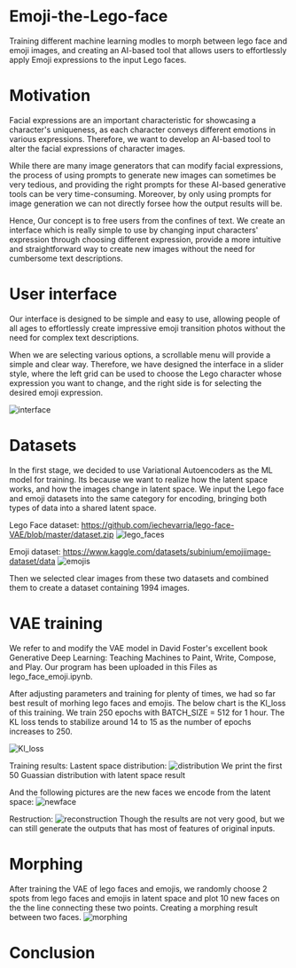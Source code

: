 # Emoji-the-Lego-face
Training different machine learning modles to morph between lego face and emoji images, and creating an AI-based tool that allows users to effortlessly apply Emoji expressions to the input Lego faces.

# Motivation
Facial expressions are an important characteristic for showcasing a character's uniqueness, as each character conveys different emotions in various expressions. Therefore, we want to develop an AI-based tool to alter the facial expressions of character images.

While there are many image generators that can modify facial expressions, the process of using prompts to generate new images can sometimes be very tedious, and providing the right prompts for these AI-based generative tools can be very time-consuming. Moreover, by only using prompts for image generation we can not directly forsee how the output results will be.

Hence, Our concept is to free users from the confines of text. We create an interface which is really simple to use by changing input characters' expression through choosing different expression,  provide a more intuitive and straightforward way to create new images without the need for cumbersome text descriptions.

# User interface
Our interface is designed to be simple and easy to use, allowing people of all ages to effortlessly create impressive emoji transition photos without the need for complex text descriptions.

When we are selecting various options, a scrollable menu will provide a simple and clear way. Therefore, we have designed the interface in a slider style, where the left grid can be used to choose the Lego character whose expression you want to change, and the right side is for selecting the desired emoji expression.

![interface](https://i.imgur.com/aLB76bO.png=120x80)

# Datasets 
In the first stage, we decided to use Variational Autoencoders as the ML model for training. Its because we want to realize how the latent space works, and how the images change in latent space. We input the Lego face and emoji datasets into the same category for encoding, bringing both types of data into a shared latent space.

Lego Face dataset:
https://github.com/iechevarria/lego-face-VAE/blob/master/dataset.zip
![lego_faces](https://i.imgur.com/OUEzqBn.png)

Emoji dataset:
https://www.kaggle.com/datasets/subinium/emojiimage-dataset/data
![emojis](https://i.imgur.com/MR0ENcr.png)

Then we selected clear images from these two datasets and combined them to create a dataset containing 1994 images.

# VAE training
We refer to and modify the VAE model in David Foster's excellent book Generative Deep Learning: Teaching Machines to Paint, Write, Compose, and Play. Our program has been uploaded in this Files as lego_face_emoji.ipynb.

After adjusting parameters and training for plenty of times, we had so far best result of morhing lego faces and emojis. The below chart is the Kl_loss of this training. We train 250 epochs with BATCH_SIZE = 512 for 1 hour. The KL loss tends to stabilize around 14 to 15 as the number of epochs increases to 250.

![Kl_loss](https://i.imgur.com/lH3FBoQ.png)

Training results:
Lastent space distribution:
![distribution](https://i.imgur.com/VO7CHtG.png)
We print the first 50 Guassian distribution with latent space result

And the following pictures are the new faces we encode from the latent space:
![newface](https://i.imgur.com/bYZnT0M.png)

Restruction:
![reconstruction](https://i.imgur.com/5UAcMcO.png)
Though the results are not very good, but we can still generate the outputs that has most of features of original inputs.

# Morphing
After training the VAE of lego faces and emojis, we randomly choose 2 spots from lego faces and emojis in latent space and plot 10 new faces on the the line connecting these two points. Creating a morphing result between two faces.
![morphing](https://i.imgur.com/z0oLSh7.png)

# Conclusion

